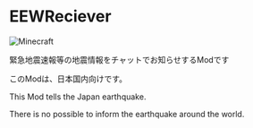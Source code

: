 # EEWReciever
![Minecraft](https://img.shields.io/badge/Minecraft-1.7.10-yellow.svg)

緊急地震速報等の地震情報をチャットでお知らせするModです

このModは、日本国内向けです。

This Mod tells the Japan earthquake.

There is no possible to inform the earthquake around the world.